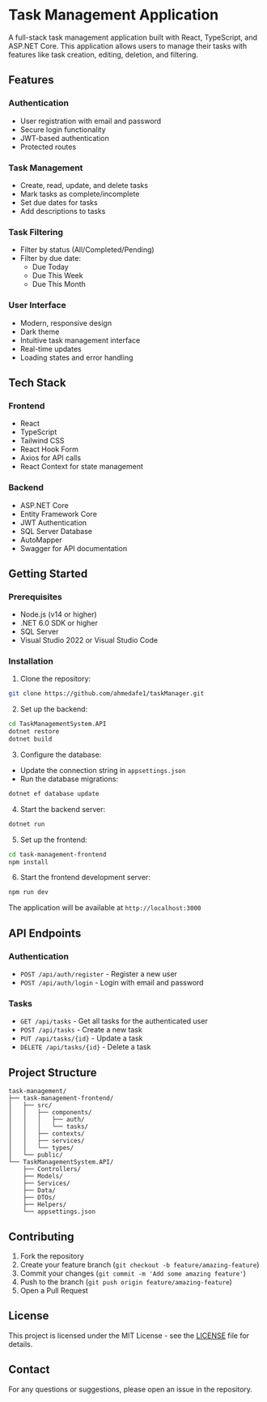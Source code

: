 # Task Management Application

A full-stack task management application built with React, TypeScript, and ASP.NET Core. This application allows users to manage their tasks with features like task creation, editing, deletion, and filtering.

## Features

### Authentication
- User registration with email and password
- Secure login functionality
- JWT-based authentication
- Protected routes

### Task Management
- Create, read, update, and delete tasks
- Mark tasks as complete/incomplete
- Set due dates for tasks
- Add descriptions to tasks

### Task Filtering
- Filter by status (All/Completed/Pending)
- Filter by due date:
  - Due Today
  - Due This Week
  - Due This Month

### User Interface
- Modern, responsive design
- Dark theme
- Intuitive task management interface
- Real-time updates
- Loading states and error handling

## Tech Stack

### Frontend
- React
- TypeScript
- Tailwind CSS
- React Hook Form
- Axios for API calls
- React Context for state management

### Backend
- ASP.NET Core
- Entity Framework Core
- JWT Authentication
- SQL Server Database
- AutoMapper
- Swagger for API documentation

## Getting Started

### Prerequisites
- Node.js (v14 or higher)
- .NET 6.0 SDK or higher
- SQL Server
- Visual Studio 2022 or Visual Studio Code

### Installation

1. Clone the repository:
```bash
git clone https://github.com/ahmedafe1/taskManager.git
```

2. Set up the backend:
```bash
cd TaskManagementSystem.API
dotnet restore
dotnet build
```

3. Configure the database:
- Update the connection string in `appsettings.json`
- Run the database migrations:
```bash
dotnet ef database update
```

4. Start the backend server:
```bash
dotnet run
```

5. Set up the frontend:
```bash
cd task-management-frontend
npm install
```

6. Start the frontend development server:
```bash
npm run dev
```

The application will be available at `http://localhost:3000`

## API Endpoints

### Authentication
- `POST /api/auth/register` - Register a new user
- `POST /api/auth/login` - Login with email and password

### Tasks
- `GET /api/tasks` - Get all tasks for the authenticated user
- `POST /api/tasks` - Create a new task
- `PUT /api/tasks/{id}` - Update a task
- `DELETE /api/tasks/{id}` - Delete a task

## Project Structure

```
task-management/
├── task-management-frontend/
│   ├── src/
│   │   ├── components/
│   │   │   ├── auth/
│   │   │   └── tasks/
│   │   ├── contexts/
│   │   ├── services/
│   │   └── types/
│   └── public/
└── TaskManagementSystem.API/
    ├── Controllers/
    ├── Models/
    ├── Services/
    ├── Data/
    ├── DTOs/
    ├── Helpers/
    └── appsettings.json
```

## Contributing

1. Fork the repository
2. Create your feature branch (`git checkout -b feature/amazing-feature`)
3. Commit your changes (`git commit -m 'Add some amazing feature'`)
4. Push to the branch (`git push origin feature/amazing-feature`)
5. Open a Pull Request

## License

This project is licensed under the MIT License - see the [LICENSE](LICENSE) file for details.

## Contact

For any questions or suggestions, please open an issue in the repository. 
